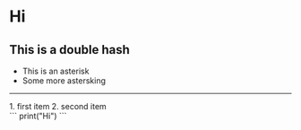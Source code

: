 # Hi
## This is a double hash

* This is an asterisk
* Some more astersking
<hr>
1. first item
2. second item
<br/>
```
print("Hi")
```
